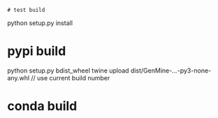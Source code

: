 	# test build
python setup.py install

# pypi build
python setup.py bdist_wheel
twine upload dist/GenMine-*.*.*.*-py3-none-any.whl 	// use current build number

# conda build

